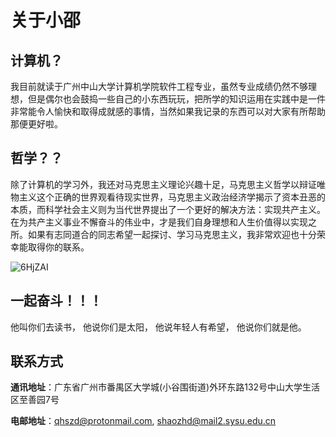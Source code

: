 # 关于小邵

## 计算机？

我目前就读于广州中山大学计算机学院软件工程专业，虽然专业成绩仍然不够理想，但是偶尔也会鼓捣一些自己的小东西玩玩，把所学的知识运用在实践中是一件非常能令人愉快和取得成就感的事情，当然如果我记录的东西可以对大家有所帮助那便更好啦。

## 哲学？？

除了计算机的学习外，我还对马克思主义理论兴趣十足，马克思主义哲学以辩证唯物主义这个正确的世界观看待现实世界，马克思主义政治经济学揭示了资本丑恶的本质，而科学社会主义则为当代世界提出了一个更好的解决方法：实现共产主义。在为共产主义事业不懈奋斗的伟业中，才是我们自身理想和人生价值得以实现之所。如果有志同道合的同志希望一起探讨、学习马克思主义，我非常欢迎也十分荣幸能取得你的联系。

![6HjZAI](https://mypicbank.oss-cn-beijing.aliyuncs.com/uPic/6HjZAI.jpg)

## 一起奋斗！！！

他叫你们去读书，
他说你们是太阳，
他说年轻人有希望，
他说你们就是他。

## 联系方式

**通讯地址**：广东省广州市番禺区大学城(小谷围街道)外环东路132号中山大学生活区至善园7号

**电邮地址**：<qhszd@protonmail.com>, <shaozhd@mail2.sysu.edu.cn>